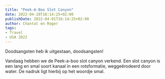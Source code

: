 ```yaml
---
title: "Peek-A-Boo Slot Canyon"
date: 2022-04-28T16:14:25+02:00
publishDate: 2022-04-01T16:14:25+02:00
author: Chantal en Roger
tags:
- Travel
- USA 2022
---
```


Doodsangsten heb ik uitgestaan, doodsangsten! 

Vandaag hebben we de Peek-a-boo slot canyon verkend. Een slot canyon is een lang en smal soort kanaal in een rotsformatie, weggeërodeerd door water. De nadruk ligt hierbij op het woordje smal.